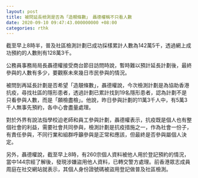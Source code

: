 ```yaml
---
layout: post
title: 被問延長檢測是否為「造靚條數」　聶德權稱不只看人數
date: 2020-09-10 09:47:43.000000000 +08:00
categories: rthk
---
```


截至早上8時半，普及社區檢測計劃已成功採樣累計人數為142萬5千，透過網上成功預約的人數則有128萬3千。

公務員事務局局長聶德權接受商台節目訪問時說，暫時難以預計延長計劃後，最終參與的人數有多少，要觀察未來幾日市民參與的情況。

被問到再延長計劃是否希望「造靚條數」，聶德權說，今次檢測計劃是為協助香港抗疫，尋找社區的隱形患者，透過計劃已累計找到19名隱形患者，認為計劃不是只看參與人數，而是「願檢盡檢」。他說，昨日參與計劃的11萬3千人中，有5萬3千人無事先預約，各中心會盡量處理。

對於外界有說法指學校迫老師和員工參與計劃，聶德權表示，抗疫既是個人也有整個社會的利益，需要社會共同參與，檢測計劃是抗疫措施之一，作為社會一份子，有責任參與，不同行業和組群呼籲參與是正常和應該，但最終是否參與屬個人決定。

另外，聶德權說，截至早上8時，有260宗個人資料被他人用於登記預約的情況，當中144宗經了解後，發現涉嫌盜用他人資料，已轉交警方處理。前香港眾志成員周庭在社交網站就表示，其個人身份證號碼被盜用登記做普及社區檢測。
